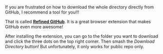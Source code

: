 If you are frustrated on how to download the whole directory directly from GitHub, I recommend a tool for you!!!

That is called [**Refined GitHub**](https://github.com/refined-github/refined-github). It is a great browser extension that makes GitHub even more awesome!

After installing the extension, you can go to the folder you want to download and click the three dots on the top right corner. Then smash the *Download Directory* button! But unfortunately, it only works for public repo only. 

